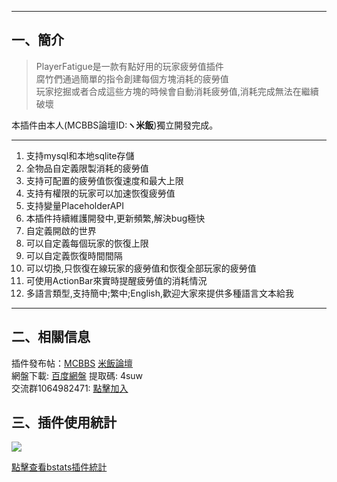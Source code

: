 ------------
## 一、簡介

> PlayerFatigue是一款有點好用的玩家疲勞值插件  
腐竹們通過簡單的指令創建每個方塊消耗的疲勞值  
玩家挖掘或者合成這些方塊的時候會自動消耗疲勞值,消耗完成無法在繼續破壞

本插件由本人(MCBBS論壇ID:**ヽ米飯**)獨立開發完成。

------------
1. 支持mysql和本地sqlite存儲
2. 全物品自定義限製消耗的疲勞值
3. 支持可配置的疲勞值恢復速度和最大上限
4. 支持有權限的玩家可以加速恢復疲勞值
5. 支持變量PlaceholderAPI
6. 本插件持續維護開發中,更新頻繁,解決bug極快
7. 自定義開啟的世界
8. 可以自定義每個玩家的恢復上限
9. 可以自定義恢復時間間隔
10. 可以切換,只恢復在線玩家的疲勞值和恢復全部玩家的疲勞值
11. 可使用ActionBar來實時提醒疲勞值的消耗情況
8. 多語言類型,支持簡中;繁中;English,歡迎大家來提供多種語言文本給我
------------

## 二、相關信息
插件發布帖：[MCBBS](https://www.mcbbs.net/thread-1101322-1-1.html "MCBBS")  [米飯論壇](http://bbs.ljxmc.top/topic/detail/1 "原帖地址")  
網盤下載: [百度網盤](https://pan.baidu.com/s/1_7oUve8meivQDuof44O8PQ "百度網盤")   提取碼: 4suw  
交流群1064982471: [點擊加入](https://jq.qq.com/?_wv=1027&k=5sxTf8u "點擊加入")

## 三、插件使用統計
![](https://bstats.org/signatures/bukkit/PlayerFatigue.svg)

[點擊查看bstats插件統計](https://bstats.org/plugin/bukkit/PlayerFatigue/8491 "點擊查看bstats插件統計")